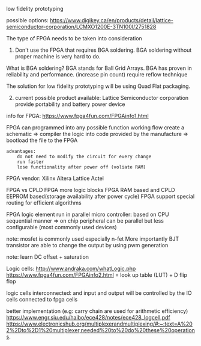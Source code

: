 low fidelity prototyping

possible options: 
https://www.digikey.ca/en/products/detail/lattice-semiconductor-corporation/LCMXO1200E-3TN100I/2751828

The type of FPGA needs to be taken into consideration

1. Don't use the FPGA that requires BGA soldering.
	BGA soldering without proper machine is very hard to do.

What is BGA soldering?
BGA stands for Ball Grid Arrays. BGA has proven in reliability and performance. (increase pin count) require reflow technique

The solution for low fidelity prototyping will be using Quad Flat packaging. 

2. current possible product available: Lattice Semiconductor corporation
		provide portability and battery power device
		
info for FPGA: 
https://www.fpga4fun.com/FPGAinfo1.html

FPGA can programmed into any possible function
	working flow
	create a schematic => compiler the logic into code provided by the manufacture => bootload the file to the FPGA
	
	advantages:
		do not need to modify the circuit for every change
		run faster
		lose functionality after power off (voliate RAM)
		
FPGA vendor:
Xilinx Altera Lattice Actel

FPGA vs CPLD
FPGA more logic blocks 
FPGA RAM based and CPLD EEPROM based(storage availability after power cycle)
FPGA support special routing for efficient algorithms

FPGA logic element run in parallel
micro controller: based on CPU sequential manner => on chip peripheral can be parallel but less configurable (most commonly used devices)

note: mosfet is commonly used especially n-fet
More importantly BJT transistor are able to change the output by using pwm generation

note: learn DC offset + saturation

Logic cells:
http://www.andraka.com/whatLogic.php
https://www.fpga4fun.com/FPGAinfo2.html
= look up table (LUT) + D flip flop 

logic cells interconnected: and input and output will be controlled by the IO cells connected to fpga cells

better implementation (e.g: carry chain are used for arithmetic efficiency)
https://www.engr.siu.edu/haibo/ece428/notes/ece428_logcell.pdf
https://www.electronicshub.org/multiplexerandmultiplexing/#:~:text=A%202%2Dto%2D1%20multiplexer,needed%20to%20do%20these%20operations.


	